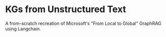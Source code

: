 # KGs from Unstructured Text
A from-scratch recreation of Microsoft's "From Local to Global" GraphRAG using Langchain.
